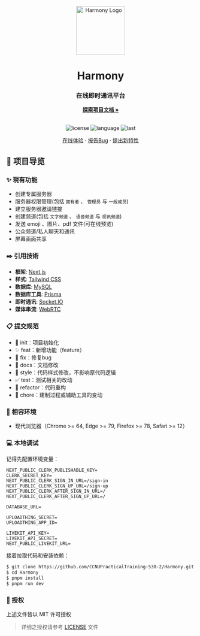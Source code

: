<div align="center">
  <img width="130" src="https://www.github.com/CCNUPracticalTraining-530-2.png" alt="Harmony Logo">
  <h1 align="center">Harmony</h1>
  <h3>在线即时通讯平台</h3>
  <a href="https://github.com/CCNUPracticalTraining-530-2/Harmony"><strong>探索项目文档 »</strong></a>
  <br />
  <br />

![license](https://img.shields.io/github/license/CCNUPracticalTraining-530-2/Harmony)
![language](https://img.shields.io/github/languages/top/CCNUPracticalTraining-530-2/Harmony)
![last](https://img.shields.io/github/last-commit/CCNUPracticalTraining-530-2/Harmony)

<a href="https://harmony-530-2.vercel.app" target="_blank">在线体验</a>
·
<a href="https://github.com/BlackishGreen33/ZhiXueTuPu/issues">报告Bug</a>
·
<a href="https://github.com/BlackishGreen33/ZhiXueTuPu/issues">提出新特性</a>

</div>

## 🔖 项目导览

### ✨ 現有功能

- 创建专属服务器
- 服务器权限管理(包括 `拥有者` 、 `管理员` 与 `一般成员`)
- 建立服务器邀请链接
- 创建频道(包括 `文字频道` 、 `语音频道` 与 `视讯频道`)
- 发送 emoji 、图片、pdf 文件(可在线预览)
- 公众频道/私人聊天和通讯
- 屏幕画面共享

### ✒️ 引用技術

- **框架**: [Next.js](https://nextjs.org)
- **样式**: [Tailwind CSS](https://www.tailwindcss.cn/)
- **数据库**: [MySQL](https://www.mysql.com/)
- **数据库工具**: [Prisma](https://www.prisma.io/)
- **即时通讯**: [Socket.IO](https://socket.io/)
- **媒体串流**: [WebRTC](https://webrtc.org/)

### 📋 提交规范

- 🎉 init：项目初始化
- ✨ feat：新增功能（feature）
- 🐞 fix：修复bug
- 📃 docs：文档修改
- 🌈 style：代码样式修改，不影响原代码逻辑
- ✅ test：测试相关的改动
- 🔨 refactor：代码重构
- 🔧 chore：建制过程或辅助工具的变动

### 🎯 相容环境

- 现代浏览器（Chrome >= 64, Edge >= 79, Firefox >= 78, Safari >= 12）

### 💻 本地调试

记得先配置环境变量：

```env
NEXT_PUBLIC_CLERK_PUBLISHABLE_KEY=
CLERK_SECRET_KEY=
NEXT_PUBLIC_CLERK_SIGN_IN_URL=/sign-in
NEXT_PUBLIC_CLERK_SIGN_UP_URL=/sign-up
NEXT_PUBLIC_CLERK_AFTER_SIGN_IN_URL=/
NEXT_PUBLIC_CLERK_AFTER_SIGN_UP_URL=/

DATABASE_URL=

UPLOADTHING_SECRET=
UPLOADTHING_APP_ID=

LIVEKIT_API_KEY=
LIVEKIT_API_SECRET=
NEXT_PUBLIC_LIVEKIT_URL=
```

接着拉取代码和安装依赖：

```bash
$ git clone https://github.com/CCNUPracticalTraining-530-2/Harmony.git
$ cd Harmony
$ pnpm install
$ pnpm run dev
```

### 📝 授权

上述文件皆以 MIT 许可授权

> 详细之授权请参考 [LICENSE](LICENSE) 文件
